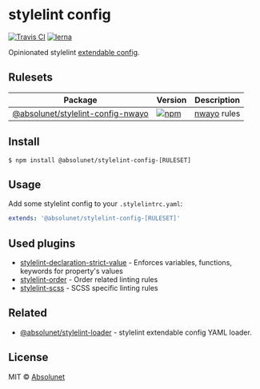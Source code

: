 # stylelint config
[![Travis CI](https://api.travis-ci.org/absolunet/stylelint-config.svg?branch=master)](https://travis-ci.org/absolunet/stylelint-config/builds)
[![lerna](https://img.shields.io/badge/maintained%20with-lerna-cc00ff.svg)](https://lernajs.io/)

Opinionated stylelint [extendable config](https://stylelint.io/user-guide/configuration/#extends).


## Rulesets

| Package | Version | Description |
|---|---|---|
| [@absolunet/stylelint-config-nwayo](packages/nwayo) | [![npm](https://img.shields.io/npm/v/@absolunet/stylelint-config-nwayo.svg)](https://www.npmjs.com/package/@absolunet/stylelint-config-nwayo) | [nwayo](https://absolunet.github.io/nwayo/) rules |


## Install

```
$ npm install @absolunet/stylelint-config-[RULESET]
```


## Usage

Add some stylelint config to your `.stylelintrc.yaml`:

```yaml
extends: '@absolunet/stylelint-config-[RULESET]'
```


## Used plugins

- [stylelint-declaration-strict-value](https://github.com/AndyOGo/stylelint-declaration-strict-value) - Enforces variables, functions, keywords for property's values
- [stylelint-order](https://github.com/hudochenkov/stylelint-order) - Order related linting rules
- [stylelint-scss](https://github.com/kristerkari/stylelint-scss) - SCSS specific linting rules


## Related

- [@absolunet/stylelint-loader](https://github.com/absolunet/node-stylelint-loader) - stylelint extendable config YAML loader.


## License
MIT © [Absolunet](https://absolunet.com)
